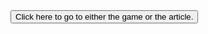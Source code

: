 
<!DOCTYPE html>

<html xmlns="http://www.w3.org/1999/xhtml" xml:lang="en" lang="en">
<head>
<title>Study Link Site</title>
<script src="https://ajax.googleapis.com/ajax/libs/jquery/3.3.1/jquery.min.js"></script>
<script src="Javascript/scripty.js"></script>
<link href="https://fonts.googleapis.com/css?family=Staatliches" rel="stylesheet"> 




<link rel="stylesheet" type="text/css" href="Css/Sylesheet.css">

</head>
<body>

<script type="text/javascript">
function randomlinks(){
    var myrandom=Math.round(Math.random()*1)
    var links=new Array()
    links[0]="https://shmeeb.itch.io/citation-needed"
    links[1]="https://www.bbc.co.uk/news/av/stories-51974040"
 
    window.location=links[myrandom]
}
</script>
<form>
<input type="button" value="Click here to go to either the game or the article." onClick="randomlinks()">
</form>


</body>
</html>
